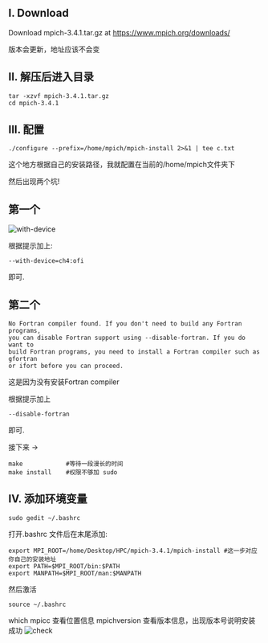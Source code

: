 ## I. Download

Download mpich-3.4.1.tar.gz at https://www.mpich.org/downloads/

版本会更新，地址应该不会变

## II. 解压后进入目录

```shell
tar -xzvf mpich-3.4.1.tar.gz
cd mpich-3.4.1
```

## III. 配置

```shell
./configure --prefix=/home/mpich/mpich-install 2>&1 | tee c.txt
```

这个地方根据自己的安装路径，我就配置在当前的/home/mpich文件夹下

然后出现两个坑!

## 第一个

![with-device](https://pic1.zhimg.com/80/v2-69590776024dd953171fb11ad6a8ca74_720w.jpg 'screenshot')

根据提示加上:

```shell
--with-device=ch4:ofi
```
即可.

## 第二个
```
No Fortran compiler found. If you don't need to build any Fortran programs, 
you can disable Fortran support using --disable-fortran. If you do want to 
build Fortran programs, you need to install a Fortran compiler such as gfortran
or ifort before you can proceed.
```

这是因为没有安装Fortran compiler

根据提示加上
```shell
--disable-fortran
```

 即可.
 
 接下来 ->
 
 ```shell
make            #等待一段漫长的时间
make install    #权限不够加 sudo
 ```

## IV. 添加环境变量

```shell
sudo gedit ~/.bashrc
```

打开.bashrc 文件后在末尾添加:

```shell
export MPI_ROOT=/home/Desktop/HPC/mpich-3.4.1/mpich-install #这一步对应你自己的安装地址
export PATH=$MPI_ROOT/bin:$PATH
export MANPATH=$MPI_ROOT/man:$MANPATH
```

然后激活

```shell
source ~/.bashrc
```

which mpicc 查看位置信息
mpichversion 查看版本信息，出现版本号说明安装成功
![check](https://pic4.zhimg.com/80/v2-baf33096e0d4b295e1aa44a909d4f9ab_720w.jpg "screenshot")
